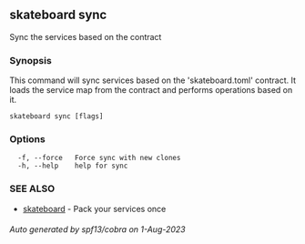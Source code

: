 ## skateboard sync

Sync the services based on the contract

### Synopsis

This command will sync services based on the 'skateboard.toml' contract.
It loads the service map from the contract and performs operations based on it.

```
skateboard sync [flags]
```

### Options

```
  -f, --force   Force sync with new clones
  -h, --help    help for sync
```

### SEE ALSO

* [skateboard](skateboard.md)	 - Pack your services once

###### Auto generated by spf13/cobra on 1-Aug-2023
